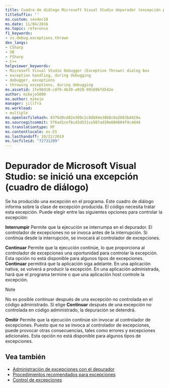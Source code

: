 ```yaml
---
title: Cuadro de diálogo Microsoft Visual Studio depurador (excepción producida) | Microsoft Docs
titleSuffix: ''
ms.custom: seodec18
ms.date: 11/04/2016
ms.topic: reference
f1_keywords:
- vs.debug.exceptions.thrown
dev_langs:
- CSharp
- VB
- FSharp
- C++
helpviewer_keywords:
- Microsoft Visual Studio Debugger (Exception Thrown) dialog box
- exception handling, during debugging
- debugger, exceptions
- throwing exceptions, during debugging
ms.assetid: 1fe98d10-c8f9-4b39-a920-99169bfd542e
author: mikejo5000
ms.author: mikejo
manager: jillfra
ms.workload:
- multiple
ms.openlocfilehash: 8376d0cd82e309c2c8db94e38b8c6a2083bd429a
ms.sourcegitcommit: 5f6ad1cefbcd3d531ce587ad30e684684f4c4d44
ms.translationtype: MT
ms.contentlocale: es-ES
ms.lasthandoff: 10/22/2019
ms.locfileid: "72731209"
---
```

# <a name="microsoft-visual-studio-debugger-exception-thrown-dialog-box"></a>Depurador de Microsoft Visual Studio: se inició una excepción (cuadro de diálogo)
Se ha producido una excepción en el programa. Este cuadro de diálogo informa sobre la clase de excepción producida. El código necesita tratar esta excepción. Puede elegir entre las siguientes opciones para controlar la excepción:

 **Interrumpir** Permite que la ejecución se interrumpa en el depurador. El controlador de excepciones no se invoca antes de la interrupción. Si continúa desde la interrupción, se invocará al controlador de excepciones.

 **Continuar** Permite que la ejecución continúe, lo que proporciona al controlador de excepciones una oportunidad para controlar la excepción. Esta opción no está disponible para algunos tipos de excepciones. **Continuar** permitirá que la aplicación siga adelante. En una aplicación nativa, se volverá a producir la excepción. En una aplicación administrada, hará que el programa termine o que una aplicación host controle la excepción.

> [!NOTE]
> No es posible continuar después de una excepción no controlada en el código administrado. Si elige **Continuar** después de una excepción no controlada en código administrado, la depuración se detendrá.

 **Omitir** Permite que la ejecución continúe sin invocar al controlador de excepciones. Puesto que no se invoca al controlador de excepciones, puede provocar otras consecuencias, tales como errores y excepciones adicionales. Esta opción no está disponible para algunos tipos de excepciones.

## <a name="see-also"></a>Vea también
- [Administración de excepciones con el depurador](../debugger/managing-exceptions-with-the-debugger.md)
- [Procedimientos recomendados para excepciones](/dotnet/standard/exceptions/best-practices-for-exceptions)
- [Control de excepciones](/cpp/extensions/exception-handling-cpp-component-extensions)